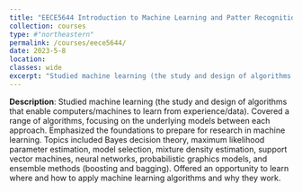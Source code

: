 ```yaml
---
title: "EECE5644 Introduction to Machine Learning and Patter Recognition"
collection: courses
type: #"northeastern"
permalink: /courses/eece5644/ 
date: 2023-5-8
location: 
classes: wide
excerpt: "Studied machine learning (the study and design of algorithms that enable computers/machines to learn from experience/data)."
---
```


**Description**: Studied machine learning (the study and design of algorithms that enable computers/machines to learn from experience/data). Covered a range of algorithms, focusing on the underlying models between each approach. Emphasized the foundations to prepare for research in machine learning. Topics included Bayes decision theory, maximum likelihood parameter estimation, model selection, mixture density estimation, support vector machines, neural networks, probabilistic graphics models, and ensemble methods (boosting and bagging). Offered an opportunity to learn where and how to apply machine learning algorithms and why they work.